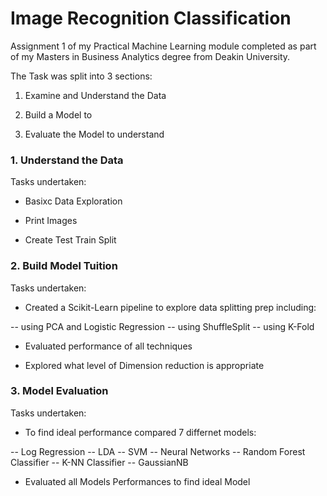 # Image Recognition Classification
Assignment 1 of my Practical Machine Learning module completed as part of my Masters in Business Analytics degree from Deakin University.

The Task was split into 3 sections:

1. Examine and Understand the Data

2. Build a Model to

3. Evaluate the Model to understand

### 1. Understand the Data
Tasks undertaken:

- Basixc Data Exploration

- Print Images

- Create Test Train Split


### 2. Build Model Tuition
Tasks undertaken:

- Created a Scikit-Learn pipeline to explore data splitting prep including: 

-- using PCA and Logistic Regression 
-- using ShuffleSplit
-- using K-Fold

- Evaluated performance of all techniques

- Explored what level of Dimension reduction is appropriate

### 3. Model Evaluation
Tasks undertaken:

- To find ideal performance compared 7 differnet models:

-- Log Regression
-- LDA
-- SVM
-- Neural Networks
-- Random Forest Classifier
-- K-NN Classifier
-- GaussianNB

- Evaluated all Models Performances to find ideal Model
